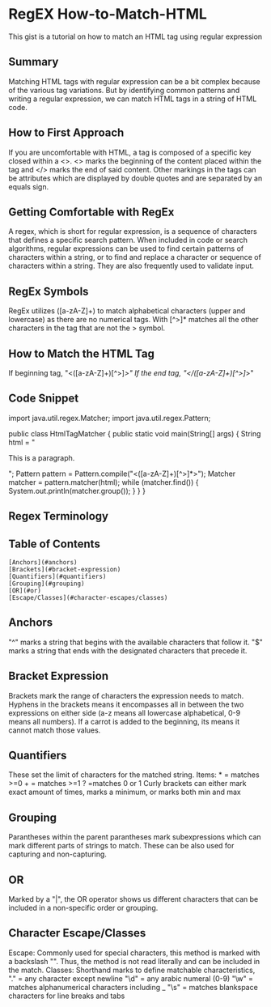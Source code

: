 # RegEX How-to-Match-HTML

This gist is a tutorial on how to match an HTML tag using regular expression

## Summary
Matching HTML tags with regular expression can be a bit complex because of the various tag variations. But by identifying common patterns and writing a regular expression, we can match HTML tags in a string of HTML code.

## How to First Approach
If you are uncomfortable with HTML, a tag is composed of a specific key closed within a <>. <> marks the beginning of the content placed within the tag and </> marks the end of said content. Other markings in the tags can be attributes which are displayed by double quotes and are separated by an equals sign.

## Getting Comfortable with RegEx
A regex, which is short for regular expression, is a sequence of characters that defines a specific search pattern. When included in code or search algorithms, regular expressions can be used to find certain patterns of characters within a string, or to find and replace a character or sequence of characters within a string. They are also frequently used to validate input.

## RegEx Symbols
RegEx utilizes ([a-zA-Z]+) to match alphabetical characters (upper and lowercase) as there are no numerical tags. With [^>]* matches all the other characters in the tag that are not the > symbol. 

## How to Match the HTML Tag 
If beginning tag, "<([a-zA-Z]+)[^>]*>"
If the end tag,   "</([a-zA-Z]+)[^>]*>"

## Code Snippet
import java.util.regex.Matcher;
import java.util.regex.Pattern;

public class HtmlTagMatcher {
    public static void main(String[] args) {
        String html = "<html><head><title>Example</title></head><body><p>This is a paragraph.</p></body></html>";
        Pattern pattern = Pattern.compile("<([a-zA-Z]+)[^>]*>");
        Matcher matcher = pattern.matcher(html);
        while (matcher.find()) {
            System.out.println(matcher.group());
        }
    }
}

## Regex Terminology

## Table of Contents
    [Anchors](#anchors)
    [Brackets](#bracket-expression)
    [Quantifiers](#quantifiers)
    [Grouping](#grouping)
    [OR](#or)
    [Escape/Classes](#character-escapes/classes)
    
## Anchors
"^" marks a string that begins with the available characters that follow it. "$" marks a string that ends with the designated characters that precede it.

## Bracket Expression
Brackets mark the range of characters the expression needs to match. Hyphens in the brackets means it encompasses all in between the two expressions on either side (a-z means all lowercase alphabetical, 0-9 means all numbers). If a carrot is added to the beginning, its means it cannot match those values.

## Quantifiers
These set the limit of characters for the matched string. 
Items:
    * = matches >=0
    + = matches >=1
    ? =matches 0 or 1
Curly brackets can either mark exact amount of times, marks a minimum, or marks both min and max

## Grouping 
Parantheses within the parent parantheses mark subexpressions which can mark different parts of strings to match. These can be also used for capturing and non-capturing.

## OR
Marked by a "|", the OR operator shows us different characters that can be included in a non-specific order or grouping.

## Character Escape/Classes
Escape:
    Commonly used for special characters, this method is marked with a backslash "\". Thus, the method is not read literally and can be included in the match.
Classes:
    Shorthand marks to define matchable characteristics,
        "." = any character except newline
        "\d" = any arabic numeral (0-9)
        "\w" = matches alphanumerical characters including _
        "\s" = matches blankspace characters for line breaks and tabs
